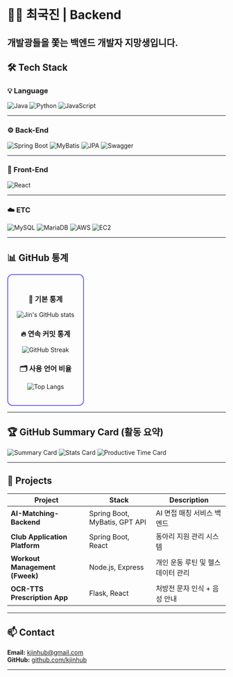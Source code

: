 # 🧑‍💻 최국진 | Backend 

개발광들을 쫓는 백엔드 개발자 지망생입니다.  
---

## 🛠️ Tech Stack

### 💡 Language
![Java](https://img.shields.io/badge/Java-007396?style=flat-square&logo=openjdk&logoColor=white)
![Python](https://img.shields.io/badge/Python-3776AB?style=flat-square&logo=python&logoColor=white)
![JavaScript](https://img.shields.io/badge/JavaScript-F7DF1E?style=flat-square&logo=javascript&logoColor=black)

---

### ⚙️ Back-End
![Spring Boot](https://img.shields.io/badge/SpringBoot-6DB33F?style=flat-square&logo=springboot&logoColor=white)
![MyBatis](https://img.shields.io/badge/MyBatis-000000?style=flat-square&logo=mybatis&logoColor=white)
![JPA](https://img.shields.io/badge/JPA-59666C?style=flat-square&logo=hibernate&logoColor=white)
![Swagger](https://img.shields.io/badge/Swagger-85EA2D?style=flat-square&logo=swagger&logoColor=black)

---

### 🎨 Front-End
![React](https://img.shields.io/badge/React-61DAFB?style=flat-square&logo=react&logoColor=black)

---

### ☁️ ETC
![MySQL](https://img.shields.io/badge/MySQL-4479A1?style=flat-square&logo=mysql&logoColor=white)
![MariaDB](https://img.shields.io/badge/MariaDB-003545?style=flat-square&logo=mariadb&logoColor=white)
![AWS](https://img.shields.io/badge/AWS-232F3E?style=flat-square&logo=amazonaws&logoColor=white)
![EC2](https://img.shields.io/badge/Amazon%20EC2-FF9900?style=flat-square&logo=amazonec2&logoColor=white)

---

## 📊 GitHub 통계  

<div align="center" style="border: 2px solid #6c63ff; border-radius: 12px; padding: 20px; display: inline-block;">

### 🧮 기본 통계
![Jin's GitHub stats](https://github-readme-stats.vercel.app/api?username=kjinhub&show_icons=true&theme=tokyonight)

### 🔥 연속 커밋 통계
![GitHub Streak](https://streak-stats.demolab.com?user=kjinhub&theme=tokyonight)

### 🗂️ 사용 언어 비율
![Top Langs](https://github-readme-stats.vercel.app/api/top-langs/?username=kjinhub&layout=compact&theme=tokyonight)

</div>

---

## 🏆 GitHub Summary Card (활동 요약)

![Summary Card](https://github-profile-summary-cards.vercel.app/api/cards/profile-details?username=kjinhub&theme=tokyonight)
![Stats Card](https://github-profile-summary-cards.vercel.app/api/cards/stats?username=kjinhub&theme=tokyonight)
![Productive Time Card](https://github-profile-summary-cards.vercel.app/api/cards/productive-time?username=kjinhub&theme=tokyonight&utcOffset=9)


---
## 🚀 Projects

| Project | Stack | Description |
|----------|--------|-------------|
| **AI-Matching-Backend** | Spring Boot, MyBatis, GPT API | AI 면접 매칭 서비스 백엔드 |
| **Club Application Platform** | Spring Boot, React | 동아리 지원 관리 시스템 |
| **Workout Management (Fweek)** | Node.js, Express | 개인 운동 루틴 및 헬스 데이터 관리 |
| **OCR-TTS Prescription App** | Flask, React | 처방전 문자 인식 + 음성 안내 |

---

## 📫 Contact
**Email:** kjinhub@gmail.com  
**GitHub:** [github.com/kjinhub](https://github.com/kjinhub)

---
